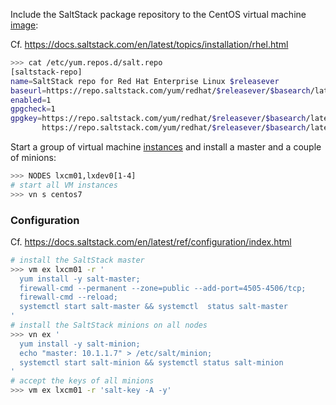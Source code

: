

Include the SaltStack package repository to the CentOS virtual machine [image](image.md):

Cf. <https://docs.saltstack.com/en/latest/topics/installation/rhel.html>

```bash
>>> cat /etc/yum.repos.d/salt.repo
[saltstack-repo]
name=SaltStack repo for Red Hat Enterprise Linux $releasever
baseurl=https://repo.saltstack.com/yum/redhat/$releasever/$basearch/latest
enabled=1
gpgcheck=1
gpgkey=https://repo.saltstack.com/yum/redhat/$releasever/$basearch/latest/SALTSTACK-GPG-KEY.pub
       https://repo.saltstack.com/yum/redhat/$releasever/$basearch/latest/base/RPM-GPG-KEY-CentOS-7
```

Start a group of virtual machine [instances](instance.md) and install a master and a couple of minions:

```bash
>>> NODES lxcm01,lxdev0[1-4]
# start all VM instances
>>> vn s centos7
```

### Configuration

Cf. <https://docs.saltstack.com/en/latest/ref/configuration/index.html>

```bash
# install the SaltStack master
>>> vm ex lxcm01 -r '
  yum install -y salt-master;
  firewall-cmd --permanent --zone=public --add-port=4505-4506/tcp;
  firewall-cmd --reload;
  systemctl start salt-master && systemctl  status salt-master
'
# install the SaltStack minions on all nodes
>>> vn ex '
  yum install -y salt-minion;
  echo "master: 10.1.1.7" > /etc/salt/minion;
  systemctl start salt-minion && systemctl status salt-minion
'
# accept the keys of all minions
>>> vm ex lxcm01 -r 'salt-key -A -y'
```

